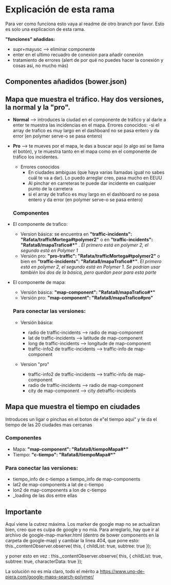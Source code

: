 # Explicación de esta rama

Para ver como funciona esto vaya al readme de otro branch por favor.
Esto es solo una explicacion de esta rama.


**"funciones" añadidas:**
  - supr+mayusc --> eliminar componente
  - enter en el ultimo recuadro de conexion para añadir conexión
  - tratamiento de errores (alert de por qué no puedes hacer la conexión y cosas así, no mucho más)
  
## Componentes añadidos (bower.json)
 ## Mapa que muestra el tráfico. Hay dos versiones, la normal y la "pro".
      
  - **Normal** --> introduces la ciudad en el componente de tráfico y al darle a enter te muestra las incidencias en el mapa.      Errores conocidos:
      -si el array de trafico es muy largo en el dashboard no se pasa entero y da error (en polymer serve-o se pasa entero)
      
  - **Pro** --> te mueves por el mapa, le das a buscar aquí (o algo así se llama el botón), y te muestra tanto en el mapa como en el componente de tráfico los incidentes. 
    - Errores conocidos
      - En ciudades ambiguas (que haya varias llamadas igual no sabes cuál te va a dar). Lo puedo arreglar creo, pasa mucho en EEUU
      - Al pinchar en carreteras te puede dar incidente en cualquier punto de la carretera
      - si el array de trafico es muy largo en el dashboard no se pasa entero y da error (en polymer serve-o se pasa entero)
      
    ### Componentes  
- El componente de trafico:
  - Version básica: se encuentra en **"traffic-incidents": "Rafata/trafficMortega#tpolymer2"**  o en  **"traffic-incidents": "Rafata8/mapaTrafico#*"** . *El primero está en polymer 2, el segundo está en Polymer 1*
  - Versión pro: **"pro-traffic": "Rafata/trafficMortega#tpolymer2"** o bien en  **"traffic-incidents": "Rafata8/mapaTrafico#*"**. *El primero está en polymer 2, el segundo está en Polymer 1*. *Se podrían usar también los dos de la básica, pero quedan peor para esta parte*
- El componente de mapa:
  - Versión básica: **"map-component": "Rafata8/mapaTrafico#*"**
  - Versión pro: **"map-component": "Rafata8/mapaTrafico#pro"**
  
                
                
  ### Para conectar las versiones:
  - Versión básica:
    - radio de traffic-incidents --> radio de map-component
    - lat de traffic-incidents --> latitude de map-component
    - long de traffic-incidents --> longitude de map-component
    - traffic-info2 de traffic-incidents --> traffic-info de map-component

  - Version "pro"
    - traffic-info2 de traffic-incidents --> traffic-info de map-component
    - radio de traffic-incidents --> radio de map-component
    - city de map-component --> city detraffic-incidents

 
 ## Mapa que muestra el tiempo en ciudades
 Introduces un ligar o pinchas en el boton de e"el tiempo aqui" y te da el tiempo de las 20 ciudades mas cercanas
 
  ### Componentes
   - Mapa: **"map-component": "Rafata8/tiempoMapa#*"**
   - Tiempo: **"c-tiempo": "Rafata8/tiempoMapa#*"**
  
  ### Para conectar las versiones:
  - tiempo_info de c-tiempo a tiempo_info de map-components
  - lat2 de map-components a lat de c-tiempo 
  - lon2 de map-components a lon de c-tiempo 
  - _loading de las dos entre ellas
  
  
 ## Importante
  
  Aquí viene la cutrez máxima. Los marker de google map no se actualizan bien, creo que es culpa de google y no mía. Para arreglarlo, hay que ir al archivo de google-map-marker.html (dentro de bower components en la carpeta de google-map) y cambiar la linea 404, que pone esto:
  this._contentObserver.observe( this, {
  childList: true,
  subtree: true
});

  y poner esto en vez :
  this._contentObserver.observe( this, {
  childList: true,
  subtree: true,
  characterData: true
});
                
La solución no es mía claro, todo el mérito a https://www.uno-de-piera.com/google-maps-search-polymer/
